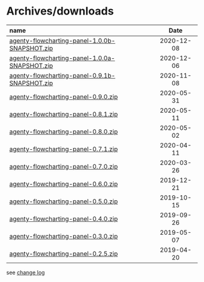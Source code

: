 # Archives/downloads

| name | Date |
|:---|:----:|
|[agenty-flowcharting-panel-1.0.0b-SNAPSHOT.zip](archives/agenty-flowcharting-panel-1.0.0a-SNAPSHOT.zip)|2020-12-08|
|[agenty-flowcharting-panel-1.0.0a-SNAPSHOT.zip](archives/agenty-flowcharting-panel-1.0.0a-SNAPSHOT.zip)|2020-12-06|
|[agenty-flowcharting-panel-0.9.1b-SNAPSHOT.zip](archives/agenty-flowcharting-panel-0.9.1b-SNAPSHOT.zip)|2020-11-08|
|[agenty-flowcharting-panel-0.9.0.zip](https://grafana.com/api/plugins/agenty-flowcharting-panel/versions/0.9.0/download)|2020-05-31|
|[agenty-flowcharting-panel-0.8.1.zip](https://grafana.com/api/plugins/agenty-flowcharting-panel/versions/0.8.1/download)|2020-05-11|
|[agenty-flowcharting-panel-0.8.0.zip](https://grafana.com/api/plugins/agenty-flowcharting-panel/versions/0.8.0/download)|2020-05-02|
|[agenty-flowcharting-panel-0.7.1.zip](https://grafana.com/api/plugins/agenty-flowcharting-panel/versions/0.7.1/download)|2020-04-11|
|[agenty-flowcharting-panel-0.7.0.zip](https://grafana.com/api/plugins/agenty-flowcharting-panel/versions/0.7.0/download)|2020-03-26|
|[agenty-flowcharting-panel-0.6.0.zip](https://grafana.com/api/plugins/agenty-flowcharting-panel/versions/0.6.0/download)|2019-12-21|
|[agenty-flowcharting-panel-0.5.0.zip](https://grafana.com/api/plugins/agenty-flowcharting-panel/versions/0.5.0/download)|2019-10-15|
|[agenty-flowcharting-panel-0.4.0.zip](https://grafana.com/api/plugins/agenty-flowcharting-panel/versions/0.4.0/download)|2019-09-26|
|[agenty-flowcharting-panel-0.3.0.zip](https://grafana.com/api/plugins/agenty-flowcharting-panel/versions/0.3.0/download)|2019-05-07|
|[agenty-flowcharting-panel-0.2.5.zip](https://grafana.com/api/plugins/agenty-flowcharting-panel/versions/0.2.5/download)|2019-04-20|
  
see [change log](./CHANGELOG.md)